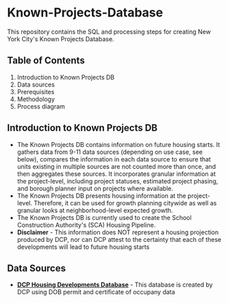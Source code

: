 # Known-Projects-Database

This repository contains the SQL and processing steps for creating New York City's Known Projects Database.

## Table of Contents
1. Introduction to Known Projects DB
2. Data sources
3. Prerequisites
4. Methodology
5. Process diagram

## Introduction to Known Projects DB
- The Known Projects DB contains information on future housing starts. It gathers data from 9-11 data sources (depending on use case, see below), compares the information in each data source to ensure that units existing in multiple sources are not counted more than once, and then aggregates these sources. It incorporates granular information at the project-level, including project statuses, estimated project phasing, and borough planner input on projects where available.
- The Known Projects DB presents housing information at the project-level. Therefore, it can be used for growth planning citywide as well as granular looks at neighborhood-level expected growth.
- The Known Projects DB is currently used to create the School Construction Authority's (SCA) Housing Pipeline.
- **Disclaimer** - This information does NOT represent a housing projection produced by DCP, nor can DCP attest to the certainty that each of these developments will lead to future housing starts

## Data Sources
- **[DCP Housing Developments Database](https://github.com/NYCPlanning/db-developments)** - This database is created by DCP using DOB permit and certificate of occupany data
